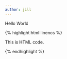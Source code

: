 ```yaml
---
author: jill
---
```

Hello World

{% highlight html linenos %}

This is HTML code.

{% endhighlight %}
